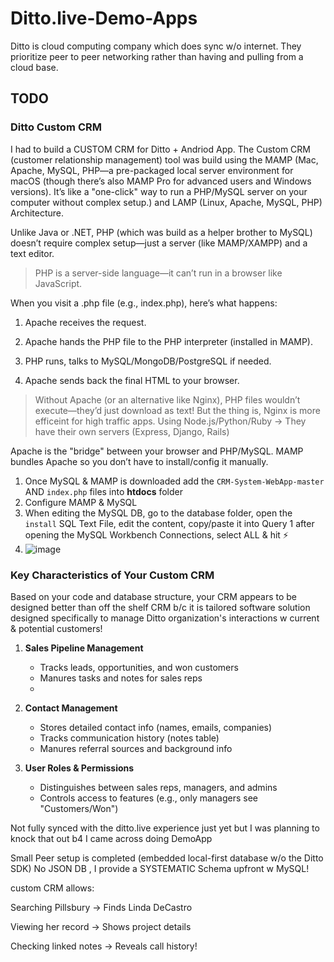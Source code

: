 # Ditto.live-Demo-Apps
Ditto is cloud computing company which does sync w/o internet. They prioritize peer to peer networking rather than having and pulling from a cloud base.

## TODO

### Ditto Custom CRM
I had to build a CUSTOM CRM for Ditto + Andriod App.
The Custom CRM (customer relationship management) tool was build using the MAMP (Mac, Apache, MySQL, PHP—a pre-packaged local server environment for macOS (though there’s also MAMP Pro for advanced users and Windows versions). It’s like a "one-click" way to run a PHP/MySQL server on your computer without complex setup.)
and LAMP (Linux, Apache, MySQL, PHP) Architecture.

Unlike Java or .NET, PHP (which was build as a helper brother to MySQL) doesn’t require complex setup—just a server (like MAMP/XAMPP) and a text editor.

> PHP is a server-side language—it can’t run in a browser like JavaScript.

When you visit a .php file (e.g., index.php), here’s what happens:

1. Apache receives the request.

2. Apache hands the PHP file to the PHP interpreter (installed in MAMP).

3. PHP runs, talks to MySQL/MongoDB/PostgreSQL if needed.

4. Apache sends back the final HTML to your browser.

> Without Apache (or an alternative like Nginx), PHP files wouldn’t execute—they’d just download as text!
But the thing is, Nginx is more efficeint for high traffic apps. Using Node.js/Python/Ruby → They have their own servers (Express, Django, Rails)

Apache is the "bridge" between your browser and PHP/MySQL.
MAMP bundles Apache so you don’t have to install/config it manually.

1. Once MySQL & MAMP is downloaded add the `CRM-System-WebApp-master` AND `index.php` files into **htdocs** folder
2. Configure MAMP & MySQL
3. When editing the MySQL DB, go to the database folder, open the `install` SQL Text File, edit the content, copy/paste it into Query 1 after opening the MySQL Workbench Connections, select ALL & hit ⚡
4. 
   ![image](https://github.com/user-attachments/assets/f83fcf1e-ce67-4f54-92ca-e060e1b2073c)


### **Key Characteristics of Your Custom CRM**
Based on your code and database structure, your CRM appears to be designed better than off the shelf CRM b/c it is tailored software solution designed specifically to manage Ditto organization's interactions w current & potential customers!

1. **Sales Pipeline Management**
   - Tracks leads, opportunities, and won customers
   - Manures tasks and notes for sales reps
   - 
2. **Contact Management**
   - Stores detailed contact info (names, emails, companies)
   - Tracks communication history (notes table)
   - Manures referral sources and background info

3. **User Roles & Permissions**
   - Distinguishes between sales reps, managers, and admins
   - Controls access to features (e.g., only managers see "Customers/Won")


Not fully synced with the ditto.live experience just yet but I was planning to knock that out b4 I came across doing DemoApp

Small Peer setup is completed (embedded local-first database w/o the Ditto SDK)
No JSON DB , I provide a SYSTEMATIC Schema upfront w MySQL!

custom CRM allows:

Searching Pillsbury → Finds Linda DeCastro

Viewing her record → Shows project details

Checking linked notes → Reveals call history!
